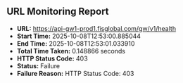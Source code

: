 ## URL Monitoring Report

- **URL:** https://api-gw1-prod1.fisglobal.com/gw/v1/health
- **Start Time:** 2025-10-08T12:53:00.885044
- **End Time:** 2025-10-08T12:53:01.033910
- **Total Time Taken:** 0.148866 seconds
- **HTTP Status Code:** 403
- **Status:** Failure
- **Failure Reason:** HTTP Status Code: 403
